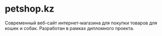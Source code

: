# petshop.kz
Современный веб-сайт интернет-магазина для покупки товаров для кошек и собак. Разработан в рамках дипломного проекта.
